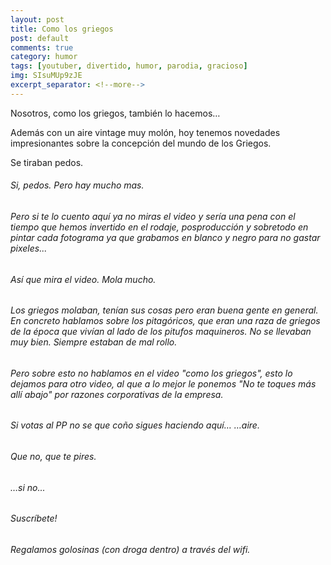 ```yaml
---
layout: post
title: Como los griegos
post: default
comments: true
category: humor
tags: [youtuber, divertido, humor, parodia, gracioso]
img: SIsuMUp9zJE
excerpt_separator: <!--more-->
---
```


Nosotros, como los griegos, también lo hacemos…

Además con un aire vintage muy molón, hoy tenemos novedades impresionantes sobre la concepción del mundo de los Griegos.

Se tiraban pedos.

<!--more-->


###### Si, pedos. Pero hay mucho mas.
###### Pero si te lo cuento aquí ya no miras el video y sería una pena con el tiempo que hemos invertido en el rodaje, posproducción y sobretodo en pintar cada fotograma ya que grabamos en blanco y negro para no gastar pixeles...
###### Así que mira el video. Mola mucho.
###### Los griegos molaban, tenían sus cosas pero eran buena gente en general. En concreto hablamos sobre los pitagóricos, que eran una raza de griegos de la época que vivían al lado de los pitufos maquineros. No se llevaban muy bien. Siempre estaban de mal rollo.
###### Pero sobre esto no hablamos en el video "como los griegos", esto lo dejamos para otro video, al que a lo mejor le ponemos "No te toques más allí abajo" por razones corporativas de la empresa.

###### Si votas al PP no se que coño sigues haciendo aquí… …aire.
###### Que no, que te pires.
###### …si no...
###### Suscríbete!
###### Regalamos golosinas (con droga dentro) a través del wifi.